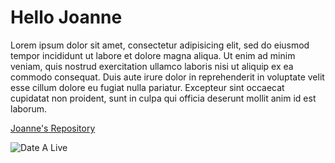 # Hello Joanne

Lorem ipsum dolor sit amet, consectetur adipisicing elit, sed do eiusmod
tempor incididunt ut labore et dolore magna aliqua. Ut enim ad minim veniam,
quis nostrud exercitation ullamco laboris nisi ut aliquip ex ea commodo
consequat. Duis aute irure dolor in reprehenderit in voluptate velit esse
cillum dolore eu fugiat nulla pariatur. Excepteur sint occaecat cupidatat non
proident, sunt in culpa qui officia deserunt mollit anim id est laborum.

[Joanne's Repository](https://github.com/joanneong/hello-world)

![Date A Live](http://vignette1.wikia.nocookie.net/date-a-live/images/a/a7/Kurumi_School.png/revision/latest?cb=20160209121116)
